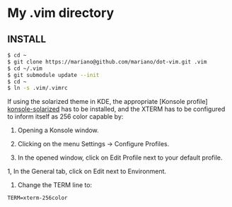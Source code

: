 # My .vim directory #

## INSTALL ##

```bash
$ cd ~
$ git clone https://mariano@github.com/mariano/dot-vim.git .vim
$ cd ~/.vim
$ git submodule update --init
$ cd ~
$ ln -s .vim/.vimrc
```

If using the solarized theme in KDE, the appropriate [Konsole profile] [konsole-solarized]
has to be installed, and the XTERM has to be configured to inform itself as 256 color
capable by: 

1. Opening a Konsole window.

1. Clicking on the menu Settings -> Configure Profiles.

1. In the opened window, click on Edit Profile next to your default profile.

1, In the General tab, click on Edit next to Environment.

1. Change the TERM line to:

```
TERM=xterm-256color
```

[konsole-solarized]: https://github.com/phiggins/solarized/tree/master/konsole-solarized

